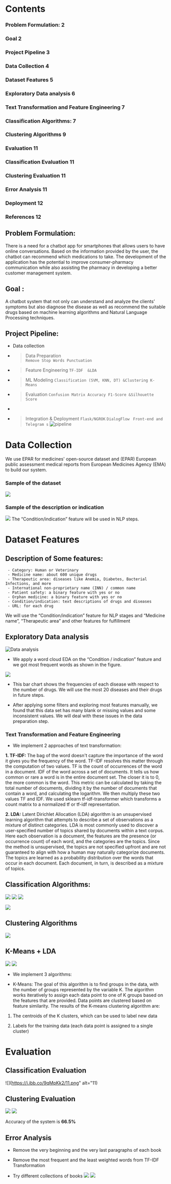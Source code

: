 # Contents
### Problem Formulation:	2
### Goal	2
### Project Pipeline	3
### Data Collection	4
### Dataset Features	5
### Exploratory Data analysis	6
### Text Transformation and Feature Engineering	7
### Classification Algorithms:	7
### Clustering Algorithms	9
### Evaluation	11
### Classification Evaluation	11
### Clustering Evaluation	11
### Error Analysis	11
### Deployment	12
### References	12


## Problem Formulation:
There is a need for a chatbot app for smartphones that allows users to have online conversations. Based on the information provided by the user, the chatbot can recommend which medications to take. The development of the application has the potential to improve consumer-pharmacy communication while also assisting the pharmacy in developing a better customer management system.
## Goal :
A chatbot system that not only can understand and analyze the clients’ symptoms but also diagnose the disease as well as recommend the suitable drugs based on machine learning algorithms and Natural Language Processing techniques. 
## Project Pipeline:

- Data collection

- >  Data Preparation  
`Remove
	Stop Words
	Punctuation
`

- > Feature Engineering
`TF-IDF 
 &LDA`
- > ML Modeling
`Classification
	(SVM, KNN, DT) &Clustering
	K-Means
`
- > Evaluation
  `Confusion Matrix
	Accuracy
	F1-Score &Silhouette Score `

- 

- > Integration & Deployment
 `Flask/NGROK`
 `DialogFlow `
 `Front-end and Telegram s`
![pipeline ](https://i.ibb.co/wRncZp8/2021-12-12-113804.png)
# Data Collection
We use EPAR for medicines' open-source dataset and (EPAR) European public assessment medical reports from European Medicines Agency (EMA) to build our system. 
### Sample of the dataset 
![](https://i.ibb.co/hgw3HfD/1.png)
### Sample of the description or indication 
![](https://i.ibb.co/5cNPxJX/2.png)
The “Condition/indication” feature will be used in NLP steps.
# Dataset Features

## Description of Some features: 
     - Category: Human or Veterinary
     - Medicine name: about 600 unique drugs	
     - Therapeutic area: diseases like Anemia, Diabetes, Bacterial Infections, and more
     - International non-proprietary name (INN) / common name
     - Patient safety: a binary feature with yes or no
     - Orphan medicine: a binary feature with yes or no
     - Condition/indication: text descriptions of drugs and diseases 
     - URL: for each drug
We will use the “Condition/indication” feature for NLP stages and “Medicine name”, “Therapeutic area” and other features for fulfillment
## Exploratory Data analysis
![Data analysis](https://i.ibb.co/4T41ZKd/1.png)

- We apply a word cloud EDA on the “Condition / indication” feature and we got most frequent words as shown in the figure.

![](https://i.ibb.co/VmM4F21/download.png)

- This bar chart shows the frequencies of each disease with respect to the number of drugs. We will use the most 20 diseases and their drugs in future steps.

- After applying some filters and exploring most features manually, we found that this data set has many blank or missing values and some inconsistent values. We will deal with these issues in the data preparation step.

### Text Transformation and Feature Engineering

-  We implement 2 approaches of text transformation:

**1. TF-IDF:** 
      The bag of the word doesn't capture the importance of the word it gives you the frequency of the word. TF-IDF resolves this matter through the computation of two values. TF is the count of occurrences of the word in a document. IDF of the word across a set of documents. It tells us how common or rare a word is in the entire document set. The closer it is to 0, the more common is the word. This metric can be calculated by taking the total number of documents, dividing it by the number of documents that contain a word, and calculating the logarithm. We then multiply these two values TF and IDF. We used sklearn tf-idf-transformer which transforms a count matrix to a normalized tf or tf-idf representation.

**2.  LDA:**
    Latent Dirichlet Allocation (LDA) algorithm is an unsupervised learning algorithm that attempts to describe a set of observations as a mixture of distinct categories. LDA is most commonly used to discover a user-specified number of topics shared by documents within a text corpus. Here each observation is a document, the features are the presence (or occurrence count) of each word, and the categories are the topics. Since the method is unsupervised, the topics are not specified upfront and are not guaranteed to align with how a human may naturally categorize documents. The topics are learned as a probability distribution over the words that occur in each document. Each document, in turn, is described as a mixture of topics.

## Classification Algorithms:
![](https://i.ibb.co/hfLPdTW/4.png)
![](https://i.ibb.co/GWDwLR0/5.png)
![](https://i.ibb.co/s95hssL/6.png)

![](https://i.ibb.co/qRrgFM9/7.png )
## Clustering Algorithms
![](https://i.ibb.co/Prc25KD/8.png)
## K-Means + LDA 
![](https://i.ibb.co/m0G0cNc/9.png)
![](https://i.ibb.co/RSmChx3/10.png)
- We implement 3 algorithms:

- K-Means:
     The goal of this algorithm is to find groups in the data, with the number of groups represented by the variable K. The algorithm works iteratively to assign each data point to one of K groups based on the features that are provided. Data points are clustered based on feature similarity. The results of the K-means clustering algorithm are:

1.  The centroids of the K clusters, which can be used to label new data

2. Labels for the training data (each data point is assigned to a single cluster)
# Evaluation
## Classification Evaluation
![](https://i.ibb.co/9qMpKk2/11.png" alt="11)
## Clustering Evaluation
![](https://i.ibb.co/rFyQxP0/12.png)
![](https://i.ibb.co/tD8J05D/13.png)

Accuracy of the system is **66.5%**
## Error Analysis

- 	Remove the very beginning and the very last paragraphs of each book

- 	Remove the most frequent and the least weighted words from TF-IDF Transformation

- 	Try different collections of books
![](https://i.ibb.co/MNC91rL/14.png)
![](https://i.ibb.co/WvZVcnG/15.png)

